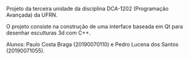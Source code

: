 Projeto da terceira unidade da disciplina DCA-1202 (Programação Avançada) da UFRN.

O projeto consiste na construção de uma interface baseada em Qt para desenhar esculturas 3d com C++.

Alunos: Paulo Costa Braga (20190070110) e Pedro Lucena dos Santos (20190071055).
